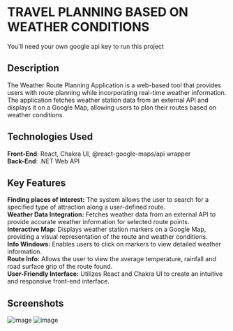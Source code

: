 # TRAVEL PLANNING BASED ON WEATHER CONDITIONS
You'll need your own google api key to run this project
## Description
The Weather Route Planning Application is a web-based tool that provides users with route planning while incorporating real-time weather information. The application fetches weather station data from an external API and displays it on a Google Map, allowing users to plan their routes based on weather conditions.
## Technologies Used
**Front-End**: React, Chakra UI, @react-google-maps/api wrapper  
**Back-End**: .NET Web API
## Key Features
**Finding places of interest:** The system allows the user to search for a specified type of attraction along a user-defined route.   
**Weather Data Integration:** Fetches weather data from an external API to provide accurate weather information for selected route points.  
**Interactive Map:** Displays weather station markers on a Google Map, providing a visual representation of the route and weather conditions.  
**Info Windows:** Enables users to click on markers to view detailed weather information.  
**Route Info:** Allows the user to view the average temperature, rainfall and road surface grip of the route found.  
**User-Friendly Interface:** Utilizes React and Chakra UI to create an intuitive and responsive front-end interface.  
## Screenshots
![image](https://github.com/MantasJakstas/WeatherJourneyPlanner/assets/71774587/a1da02da-40a1-4aec-8a51-fb857c9cdba8)
![image](https://github.com/MantasJakstas/WeatherJourneyPlanner/assets/71774587/19327657-a82d-41f4-8df4-0fb64c7621aa)

